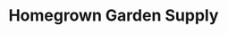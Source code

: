 ---
title: "Homegrown Garden Supply"
url: /altavista/homegrown-garden-supply/
shop: Garten-Center
---